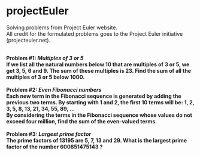 # projectEuler
Solving problems from Project Euler website. <br>
All credit for the formulated problems goes to the Project Euler initiative (projecteuler.net).

<br>
<b>Problem #1:<b> <i>Multiples of 3 or 5</i><br>
If we list all the natural numbers below 10 that are multiples of 3 or 5, we get 3, 5, 6 and 9. The sum of these multiples is 23.
Find the sum of all the multiples of 3 or 5 below 1000.
<br>
<br>
<b>Problem #2:<b> <i>Even Fibonacci numbers</i> <br>
Each new term in the Fibonacci sequence is generated by adding the previous two terms. By starting with 1 and 2, the first 10 terms will be: 
1, 2, 3, 5, 8, 13, 21, 34, 55, 89, ... <br>
By considering the terms in the Fibonacci sequence whose values do not exceed four million, find the sum of the even-valued terms.
<br>
<br>
<b>Problem #3:<b> <i>Largest prime factor</i> <br>
The prime factors of 13195 are 5, 7, 13 and 29. What is the largest prime factor of the number 600851475143 ?

